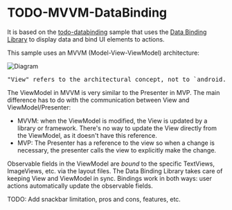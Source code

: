 # TODO-MVVM-DataBinding

It is based on the [todo-databinding](https://github.com/googlesamples/android-architecture/tree/todo-databinding/) sample that uses the [Data Binding Library](http://developer.android.com/tools/data-binding/guide.html#data_objects) to display data and bind UI elements to actions.

This sample uses an MVVM (Model-View-ViewModel) architecture:

<img src="https://github.com/googlesamples/android-architecture/wiki/images/mvvm-databinding.png" alt="Diagram"/>

<pre>"View" refers to the architectural concept, not to `android.view.View`.</pre>

The ViewModel in MVVM is very similar to the Presenter in MVP. The main difference has to do with the communication between View and ViewModel/Presenter:
 - MVVM: when the ViewModel is modified, the View is updated by a library or framework. There's no way to update the View directly from the ViewModel, as it doesn't have this reference.
 - MVP: The Presenter has a reference to the view so when a change is necessary, the presenter calls the view to explicitly make the change.

Observable fields in the ViewModel are *bound* to the specific TextViews, ImageViews, etc. via the layout files. The Data Binding Library takes care of keeping View and ViewModel in sync. Bindings work in both ways: user actions automatically update the observable fields.

TODO: Add snackbar limitation, pros and cons, features, etc.
